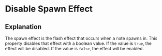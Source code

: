 # Disable Spawn Effect

## Explanation

The spawn effect is the flash effect that occurs when a note spawns in. This property disables that effect with a boolean value. If the value is `true`, the effect will be disabled. If the value is `false`, the effect will be enabled.